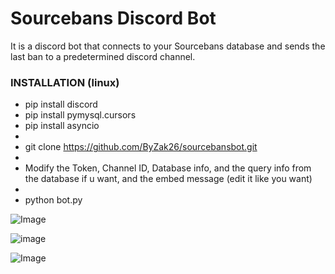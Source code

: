 # Sourcebans Discord Bot
It is a discord bot that connects to your Sourcebans database and sends the last ban to a predetermined discord channel.

### INSTALLATION (linux)

- pip install discord
- pip install pymysql.cursors
- pip install asyncio
- 
- git clone https://github.com/ByZak26/sourcebansbot.git
- 
- Modify the Token, Channel ID, Database info, and the query info from the database if u want, and the embed message (edit it like you want)
- 
- python bot.py

![Image](https://user-images.githubusercontent.com/113861589/220491993-24b17e4d-14e0-4bc8-b378-6ae63d288a39.png)

![image](https://user-images.githubusercontent.com/113861589/220495908-d32b450c-8b8d-4a80-8d86-0705e90118ba.png)



![Image](https://user-images.githubusercontent.com/113861589/220492276-8106a98e-e8ea-4368-bbf0-14f5bcd5081e.png)
